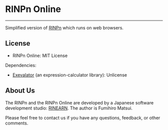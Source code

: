 # RINPn Online

<hr />

Simplified version of [RINPn](https://github.com/RINEARN/rinpn) which runs on web browsers.


## License

* RINPn Online: MIT License

Dependencies: 

* [Exevalator](https://github.com/RINEARN/exevalator) (an expression-calculator library): Unlicense


## About Us

The RINPn and the RINPn Online are developed by a Japanese software development studio: [RINEARN](https://www.rinearn.com/). The author is Fumihiro Matsui.

Please feel free to contact us if you have any questions, feedback, or other comments.

